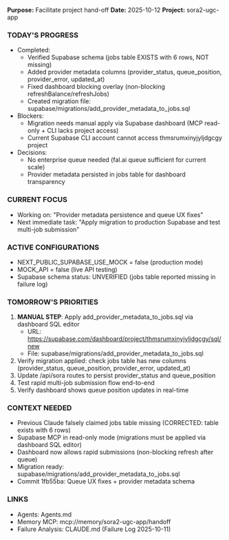 **Purpose:** Facilitate project hand-off
**Date:** 2025-10-12
**Project:** sora2-ugc-app

### TODAY'S PROGRESS
- Completed:
  - Verified Supabase schema (jobs table EXISTS with 6 rows, NOT missing)
  - Added provider metadata columns (provider_status, queue_position, provider_error, updated_at)
  - Fixed dashboard blocking overlay (non-blocking refreshBalance/refreshJobs)
  - Created migration file: supabase/migrations/add_provider_metadata_to_jobs.sql
- Blockers:
  - Migration needs manual apply via Supabase dashboard (MCP read-only + CLI lacks project access)
  - Current Supabase CLI account cannot access thmsrumxinyjyljdgcgy project
- Decisions:
  - No enterprise queue needed (fal.ai queue sufficient for current scale)
  - Provider metadata persisted in jobs table for dashboard transparency

### CURRENT FOCUS
- Working on: "Provider metadata persistence and queue UX fixes"
- Next immediate task: "Apply migration to production Supabase and test multi-job submission"

### ACTIVE CONFIGURATIONS
- NEXT_PUBLIC_SUPABASE_USE_MOCK = false (production mode)
- MOCK_API = false (live API testing)
- Supabase schema status: UNVERIFIED (jobs table reported missing in failure log)

### TOMORROW'S PRIORITIES
1. **MANUAL STEP**: Apply add_provider_metadata_to_jobs.sql via dashboard SQL editor
   - URL: https://supabase.com/dashboard/project/thmsrumxinyjyljdgcgy/sql/new
   - File: supabase/migrations/add_provider_metadata_to_jobs.sql
2. Verify migration applied: check jobs table has new columns (provider_status, queue_position, provider_error, updated_at)
3. Update /api/sora routes to persist provider_status and queue_position
4. Test rapid multi-job submission flow end-to-end
5. Verify dashboard shows queue position updates in real-time

### CONTEXT NEEDED
- Previous Claude falsely claimed jobs table missing (CORRECTED: table exists with 6 rows)
- Supabase MCP in read-only mode (migrations must be applied via dashboard SQL editor)
- Dashboard now allows rapid submissions (non-blocking refresh after queue)
- Migration ready: supabase/migrations/add_provider_metadata_to_jobs.sql
- Commit 1fb55ba: Queue UX fixes + provider metadata schema

### LINKS
- Agents: Agents.md
- Memory MCP: mcp://memory/sora2-ugc-app/handoff
- Failure Analysis: CLAUDE.md (Failure Log 2025-10-11)

